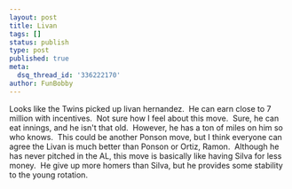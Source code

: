 ```yaml
---
layout: post
title: Livan
tags: []
status: publish
type: post
published: true
meta:
  dsq_thread_id: '336222170'
author: FunBobby
---
```

Looks like the Twins picked up livan hernandez.  He can earn close to 7 million with incentives.  Not sure how I feel about this move.  Sure, he can eat innings, and he isn't that old.  However, he has a ton of miles on him so who knows.  This could be another Ponson move, but I think everyone can agree the Livan is much better than Ponson or Ortiz, Ramon.  Although he has never pitched in the AL, this move is basically like having Silva for less money.  He give up more homers than Silva, but he provides some stability to the young rotation.
